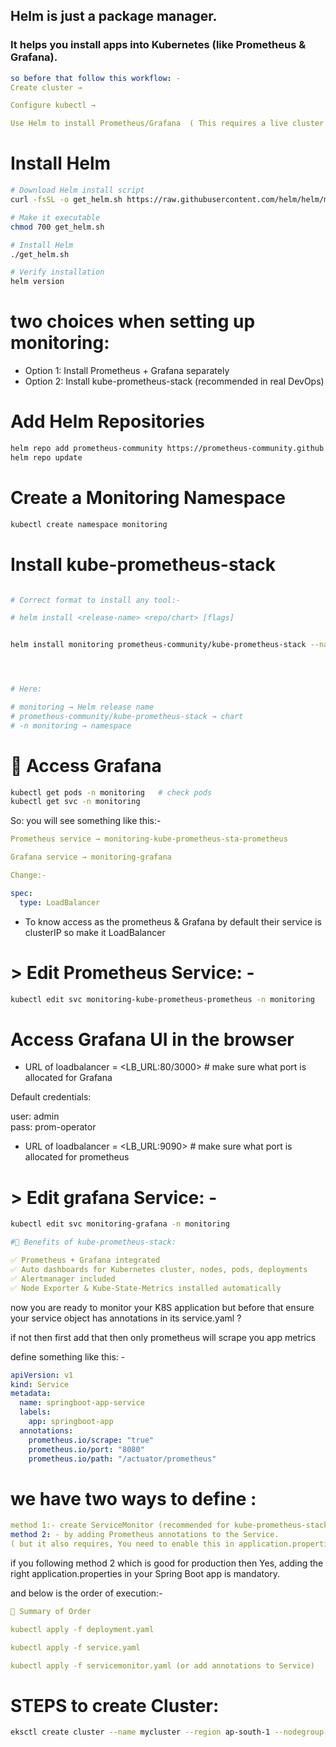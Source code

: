 

## Helm is just a package manager.

### It helps you install apps into Kubernetes (like Prometheus & Grafana).

```yaml
so before that follow this workflow: -
Create cluster →

Configure kubectl →

Use Helm to install Prometheus/Grafana  ( This requires a live cluster and kubeconfig.) hence Using Helm (install/upgrade/uninstall)
```


# Install Helm
```bash
# Download Helm install script
curl -fsSL -o get_helm.sh https://raw.githubusercontent.com/helm/helm/main/scripts/get-helm-3

# Make it executable
chmod 700 get_helm.sh

# Install Helm
./get_helm.sh

# Verify installation
helm version
```

# two choices when setting up monitoring:

- Option 1: Install Prometheus + Grafana separately
- Option 2: Install kube-prometheus-stack (recommended in real DevOps)


# Add Helm Repositories

```bash
helm repo add prometheus-community https://prometheus-community.github.io/helm-charts
helm repo update
```


# Create a Monitoring Namespace

```bash
kubectl create namespace monitoring

```



# Install kube-prometheus-stack
```bash

# Correct format to install any tool:- 

# helm install <release-name> <repo/chart> [flags]


helm install monitoring prometheus-community/kube-prometheus-stack --namespace monitoring




# Here:

# monitoring → Helm release name
# prometheus-community/kube-prometheus-stack → chart
# -n monitoring → namespace
```


# 🔹 Access Grafana
```bash
kubectl get pods -n monitoring   # check pods
kubectl get svc -n monitoring
```


So: you will see something like this:-

```yaml
Prometheus service → monitoring-kube-prometheus-sta-prometheus

Grafana service → monitoring-grafana

Change:-

spec:
  type: LoadBalancer
```
- To know access as the prometheus & Grafana by default their service is clusterIP so make it LoadBalancer


# > Edit Prometheus Service: -
```bash
kubectl edit svc monitoring-kube-prometheus-prometheus -n monitoring

```


# Access Grafana UI in the browser


- URL of loadbalancer = <LB_URL:80/3000>  # make sure what port is allocated for Grafana

Default credentials:

user: admin
</br>
pass: prom-operator


- URL of loadbalancer = <LB_URL:9090>  # make sure what port is allocated for prometheus
# > Edit grafana Service: - 
```bash
kubectl edit svc monitoring-grafana -n monitoring

```



```yaml
#🔹 Benefits of kube-prometheus-stack:

✅ Prometheus + Grafana integrated
✅ Auto dashboards for Kubernetes cluster, nodes, pods, deployments
✅ Alertmanager included
✅ Node Exporter & Kube-State-Metrics installed automatically

```


now you are ready to monitor your K8S application but before that ensure your service object has annotations in its service.yaml ?

if not then first add that then only prometheus will scrape you app metrics


define something like this: -

```yaml
apiVersion: v1
kind: Service
metadata:
  name: springboot-app-service
  labels:
    app: springboot-app
  annotations:
    prometheus.io/scrape: "true"
    prometheus.io/port: "8080"
    prometheus.io/path: "/actuator/prometheus"
```


# we have two ways to define :
```yaml
method 1:- create ServiceMonitor (recommended for kube-prometheus-stack) or 
method 2: - by adding Prometheus annotations to the Service.
( but it also requires, You need to enable this in application.properties , means Expose Prometheus Endpoint for lets say springboot app
```


if you following method 2 which is good for production then Yes, adding the right application.properties in your Spring Boot app is mandatory.



and below is the order of execution:-

```yaml
🔑 Summary of Order

kubectl apply -f deployment.yaml

kubectl apply -f service.yaml

kubectl apply -f servicemonitor.yaml (or add annotations to Service)

```




# STEPS to create Cluster:
```bash
eksctl create cluster --name mycluster --region ap-south-1 --nodegroup-name mynodegrp --version 1.30 --node-type t3.medium --nodes 2 --managed
```
